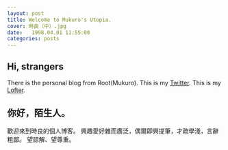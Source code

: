 ```yaml
---
layout: post
title: Welcome to Mukuro's Utopia.
cover: 時良（中）.jpg
date:   1998.04.01 11:55:00
categories: posts
---
```


## Hi, strangers

There is the personal blog from Root(Mukuro).
This is my [Twitter](https://twitter.com).
This is my [Lofter](http://www.lofter.com/blog/mr-mukuro).

## 你好，陌生人。

歡迎來到時良的個人博客。
興趣愛好雜而廣泛，偶爾即興提筆，才疏學淺，言辭粗鄙。
望諒解、望尊重。
